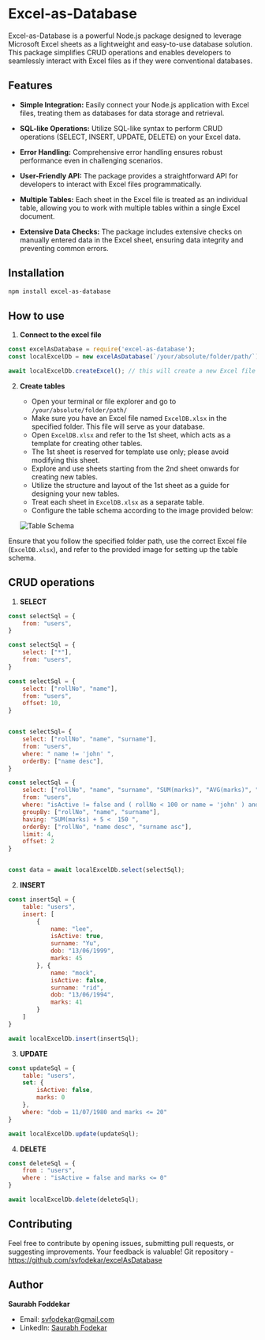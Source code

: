 # Excel-as-Database

Excel-as-Database is a powerful Node.js package designed to leverage Microsoft Excel sheets as a lightweight and easy-to-use database solution. This package simplifies CRUD operations and enables developers to seamlessly interact with Excel files as if they were conventional databases.

## Features

- **Simple Integration:** Easily connect your Node.js application with Excel files, treating them as databases for data storage and retrieval.

- **SQL-like Operations:** Utilize SQL-like syntax to perform CRUD operations (SELECT, INSERT, UPDATE, DELETE) on your Excel data.

- **Error Handling:** Comprehensive error handling ensures robust performance even in challenging scenarios.

- **User-Friendly API:** The package provides a straightforward API for developers to interact with Excel files programmatically.

- **Multiple Tables:** Each sheet in the Excel file is treated as an individual table, allowing you to work with multiple tables within a single Excel document.

- **Extensive Data Checks:** The package includes extensive checks on manually entered data in the Excel sheet, ensuring data integrity and preventing common errors.

## Installation

```bash
npm install excel-as-database
```

## How to use

1. **Connect to the excel file**

```js
const excelAsDatabase = require('excel-as-database');
const localExcelDb = new excelAsDatabase(`/your/absolute/folder/path/`);

await localExcelDb.createExcel(); // this will create a new Excel file at the provided folder path
```

2. **Create tables**

   - Open your terminal or file explorer and go to `/your/absolute/folder/path/`
   - Make sure you have an Excel file named `ExcelDB.xlsx` in the specified folder. This file will serve as your database.
   - Open `ExcelDB.xlsx` and refer to the 1st sheet, which acts as a template for creating other tables.
   - The 1st sheet is reserved for template use only; please avoid modifying this sheet.
   - Explore and use sheets starting from the 2nd sheet onwards for creating new tables.
   - Utilize the structure and layout of the 1st sheet as a guide for designing your new tables.
   - Treat each sheet in `ExcelDB.xlsx` as a separate table.
   - Configure the table schema according to the image provided below:

   ![Table Schema](https://github.com/svfodekar/Notes/assets/121047125/7d3ab6b0-c1c4-4dca-85e3-44b3db4aa346)

Ensure that you follow the specified folder path, use the correct Excel file (`ExcelDB.xlsx`), and refer to the provided image for setting up the table schema.

## CRUD operations

1. **SELECT**
```js
const selectSql = {
    from: "users",
}

const selectSql = {
    select: ["*"],
    from: "users",
}

const selectSql = {
    select: ["rollNo", "name"],
    from: "users",
    offset: 10,
}


const selectSql= {
    select: ["rollNo", "name", "surname"],
    from: "users",
    where: " name != 'john' ",
    orderBy: ["name desc"],
}

const selectSql = {
    select: ["rollNo", "name", "surname", "SUM(marks)", "AVG(marks)", "MAX(marks)", "MIN(marks)", "COUNT(marks)"],
    from: "users",
    where: "isActive != false and ( rollNo < 100 or name = 'john' ) and dob = 11/11/1995 and (marks + 10 > 50 )",
    groupBy: ["rollNo", "name", "surname"],
    having: "SUM(marks) + 5 <  150 ",
    orderBy: ["rollNo", "name desc", "surname asc"],
    limit: 4,
    offset: 2
}


const data = await localExcelDb.select(selectSql);

```

2. **INSERT**

```js
const insertSql = {
    table: "users",
    insert: [
        {
            name: "lee",
            isActive: true,
            surname: "Yu",
            dob: "13/06/1999",
            marks: 45
        }, {
            name: "mock",
            isActive: false,
            surname: "rid",
            dob: "13/06/1994",
            marks: 41
        }
    ]
}

await localExcelDb.insert(insertSql);

```

3. **UPDATE**

```js
const updateSql = {
    table: "users",
    set: {
        isActive: false,
        marks: 0
    },
    where: "dob = 11/07/1980 and marks <= 20"
}

await localExcelDb.update(updateSql);
```

4. **DELETE**

```js
const deleteSql = {
    from : "users",
    where : "isActive = false and marks <= 0"
}

await localExcelDb.delete(deleteSql);

```

## Contributing
Feel free to contribute by opening issues, submitting pull requests, or suggesting improvements. Your feedback is valuable!
Git repository - https://github.com/svfodekar/excelAsDatabase

## Author
**Saurabh Foddekar**
- Email: svfodekar@gmail.com
- LinkedIn: [Saurabh Fodekar](https://www.linkedin.com/in/saurabh-fodekar-b094591b4)
